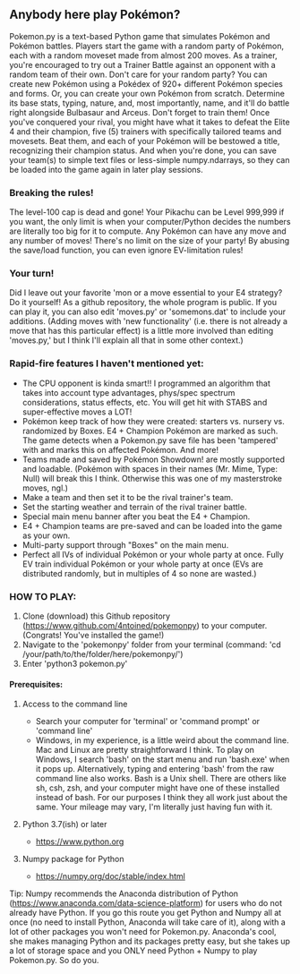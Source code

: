 ## Anybody here play Pokémon?

Pokemon.py is a text-based Python game that simulates Pokémon and Pokémon battles. Players start the game with a random party of Pokémon, each with a random moveset made from almost 200 moves. As a trainer, you're encouraged to try out a Trainer Battle against an opponent with a random team of their own. Don't care for your random party? You can create new Pokémon using a Pokédex of 920+ different Pokémon species and forms. Or, you can create your own Pokémon from scratch. Determine its base stats, typing, nature, and, most importantly, name, and it'll do battle right alongside Bulbasaur and Arceus. Don't forget to train them! Once you've conquered your rival, you might have what it takes to defeat the Elite 4 and their champion, five (5) trainers with specifically tailored teams and movesets. Beat them, and each of your Pokémon will be bestowed a title, recognizing their champion status. And when you're done, you can save your team(s) to simple text files or less-simple numpy.ndarrays, so they can be loaded into the game again in later play sessions.

### Breaking the rules!
The level-100 cap is dead and gone! Your Pikachu can be Level 999,999 if you want, the only limit is when your computer/Python decides the numbers are literally too big for it to compute. Any Pokémon can have any move and any number of moves! There's no limit on the size of your party! By abusing the save/load function, you can even ignore EV-limitation rules!

### Your turn!
Did I leave out your favorite 'mon or a move essential to your E4 strategy? Do it yourself! As a github repository, the whole program is public. If you can play it, you can also edit 'moves.py' or 'somemons.dat' to include your additions. (Adding moves with 'new functionality' (i.e. there is not already a move that has this particular effect) is a little more involved than editing 'moves.py,' but I think I'll explain all that in some other context.)

### Rapid-fire features I haven't mentioned yet:
 - The CPU opponent is kinda smart!! I programmed an algorithm that takes into account type advantages, phys/spec spectrum considerations, status effects, etc. You will get hit with STABS and super-effective moves a LOT!
 -  Pokémon keep track of how they were created: starters vs. nursery vs. randomized by Boxes. E4 + Champion Pokémon are marked as such. The game detects when a Pokemon.py save file has been 'tampered' with and marks this on affected Pokémon. And more!
 -  Teams made and saved by Pokémon Showdown! are mostly supported and loadable. (Pokémon with spaces in their names (Mr. Mime, Type: Null) will break this I think. Otherwise this was one of my masterstroke moves, ngl.)
 -  Make a team and then set it to be the rival trainer's team.
 -  Set the starting weather and terrain of the rival trainer battle.
 -  Special main menu banner after you beat the E4 + Champion.
 -  E4 + Champion teams are pre-saved and can be loaded into the game as your own.
 -  Multi-party support through "Boxes" on the main menu.
 -  Perfect all IVs of individual Pokémon or your whole party at once. Fully EV train individual Pokémon or your whole party at once (EVs are distributed randomly, but in multiples of 4 so none are wasted.)

### HOW TO PLAY:
1. Clone (download) this Github repository (https://www.github.com/4ntoined/pokemonpy) to your computer. (Congrats! You've installed the game!)
2. Navigate to the 'pokemonpy' folder from your terminal (command: 'cd /your/path/to/the/folder/here/pokemonpy/')
3. Enter 'python3 pokemon.py'

#### Prerequisites:
1. Access to the command line
   - Search your computer for 'terminal' or 'command prompt' or 'command line'
   - Windows, in my experience, is a little weird about the command line. Mac and Linux are pretty straightforward I think. To play on Windows, I search 'bash' on the start menu and run 'bash.exe' when it pops up. Alternatively, typing and entering 'bash' from the raw command line also works. Bash is a Unix shell. There are others like sh, csh, zsh, and your computer might have one of these installed instead of bash. For our purposes I think they all work just about the same. Your mileage may vary, I'm literally just having fun with it.

2. Python 3.7(ish) or later
   - https://www.python.org

3. Numpy package for Python
   - https://numpy.org/doc/stable/index.html

Tip: Numpy recommends the Anaconda distribution of Python (https://www.anaconda.com/data-science-platform) for users who do not already have Python. If you go this route you get Python and Numpy all at once (no need to install Python, Anaconda will take care of it), along with a lot of other packages you won't need for Pokemon.py. Anaconda's cool, she makes managing Python and its packages pretty easy, but she takes up a lot of storage space and you ONLY need Python + Numpy to play Pokemon.py. So do you.

